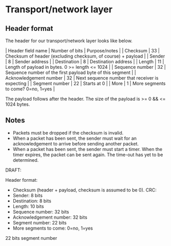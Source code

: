 # Transport/network layer

## Header format

The header for our transport/network layer looks like below.
 
| Header field name | Number of bits | Purpose/notes |
| Checksum | 33 | Checksum of header (excluding checksum, of course) + payload |
| Sender | 8 | Sender address |
| Destination | 8 | Destination address |
| Length | 11 | Length of payload in bytes. 0 >= length <= 1024 |
| Sequence number | 32 | Sequence number of the first payload byte of this segment |
| Acknowledgement number | 32 | Next sequence number that receiver is expecting |
| Segment number | 22 | Starts at 0 |
| More | 1 | More segments to come? 0=no, 1=yes |

The payload follows after the header. The size of the payload is >= 0 && <= 1024
bytes.

## Notes

 * Packets must be dropped if the checksum is invalid.
 * When a packet has been sent, the sender must wait for an acknowledgement to
   arrive before sending another packet.
 * When a packet has been sent, the sender must start a timer. When the timer
   expires, the packet can be sent again. The time-out has yet to be determined.



DRAFT:

Header format:
 * Checksum (header + payload, checksum is assumed to be 0). CRC: 
 * Sender: 8 bits
 * Destination: 8 bits
 * Length: 10 bits
 * Sequence number: 32 bits
 * Acknowledgement number: 32 bits
 * Segment number: 22 bits
 * More segments to come: 0=no, 1=yes


22 bits segment number
